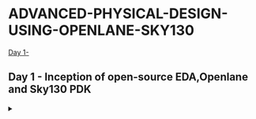 # ADVANCED-PHYSICAL-DESIGN-USING-OPENLANE-SKY130
[Day 1-]()

## Day 1 - Inception of open-source EDA,Openlane and Sky130 PDK
<details>
<summary></summary>
  
</details>
